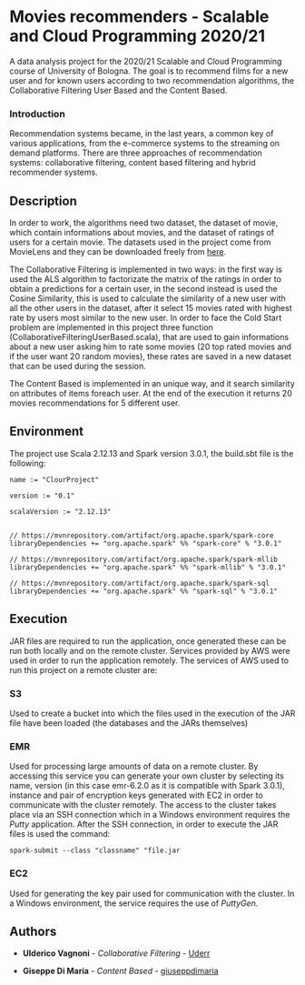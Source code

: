# Movies recommenders - Scalable and Cloud Programming 2020/21

A data analysis project for the 2020/21 Scalable and Cloud Programming course of University of Bologna. 
The goal is to recommend films for a new user and for known users according to two recommendation algorithms, the Collaborative Filtering User Based and the Content Based.

### Introduction

Recommendation systems became, in the last years, a common key of various applications, from the e-commerce systems to the streaming on demand platforms.
There are three approaches of recommendation systems: collaborative filtering, content based filtering and hybrid recommender systems.

## Description

In order to work, the algorithms need two dataset, the dataset of movie, which contain informations about movies, and the dataset of ratings of users for a certain movie. 
The datasets used in the project come from MovieLens and they can be downloaded freely from [here](https://grouplens.org/datasets/movielens/).

The Collaborative Filtering is implemented in two ways: in the first way is used the ALS algorithm to factorizate the matrix of the ratings in order to obtain a predictions for a certain user, in the second instead is used the Cosine Similarity, this is used to calculate the similarity of a new user with all the other users in the dataset, after it select 15 movies rated with highest rate by users most similar to the new user.
In order to face the Cold Start problem are implemented in this project three function (CollaborativeFilteringUserBased.scala), that are used to gain informations about a new user asking him to rate some movies (20 top rated movies and if the user want 20 random movies), these rates are saved in a new dataset that can be used during the session.

The Content Based is implemented in an unique way, and it search similarity on attributes of items foreach user. At the end of the execution it returns 20 movies recommendations for 5 different user.

## Environment

The project use Scala 2.12.13 and Spark version 3.0.1, the build.sbt file is the following:

```
name := "ClourProject"

version := "0.1"

scalaVersion := "2.12.13"


// https://mvnrepository.com/artifact/org.apache.spark/spark-core
libraryDependencies += "org.apache.spark" %% "spark-core" % "3.0.1"

// https://mvnrepository.com/artifact/org.apache.spark/spark-mllib
libraryDependencies += "org.apache.spark" %% "spark-mllib" % "3.0.1"

// https://mvnrepository.com/artifact/org.apache.spark/spark-sql
libraryDependencies += "org.apache.spark" %% "spark-sql" % "3.0.1"

```




## Execution

JAR files are required to run the application, once generated these can be run both locally and on the remote cluster.
Services provided by AWS were used in order to run the application remotely.
The services of AWS used to run this project on a remote cluster are:

### S3

Used to create a bucket into which the files used in the execution of the JAR file have been loaded (the databases and the JARs themselves)

### EMR

Used for processing large amounts of data on a remote cluster. By accessing this service you can generate your own cluster by selecting its name, version (in this case emr-6.2.0 as it is compatible with Spark 3.0.1), instance and pair of encryption keys generated with EC2 in order to communicate with the cluster remotely. 
The access to the cluster takes place via an SSH connection which in a Windows environment requires the _Putty_ application.
After the SSH connection, in order to execute the JAR files is used the command:

```
spark-submit --class "classname" "file.jar

```

### EC2

Used for generating the key pair used for communication with the cluster.
In a Windows environment, the service requires the use of _PuttyGen_.



## Authors

* **Ulderico Vagnoni** - *Collaborative Filtering* - [Uderr](https://github.com/Uderr)

* **Giseppe Di Maria** - *Content Based* - [giuseppdimaria](https://github.com/giuseppdimaria)


